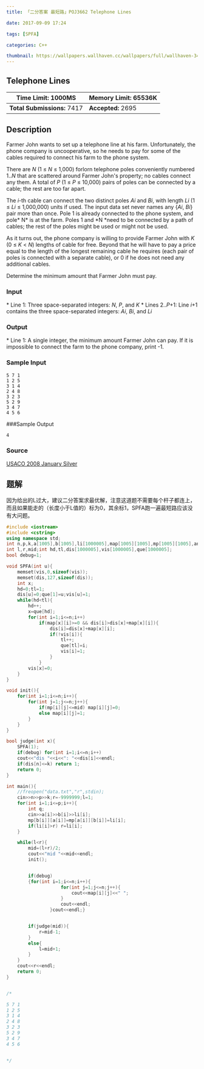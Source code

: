 ```yaml
---
title: 「二分答案 最短路」POJ3662 Telephone Lines

date: 2017-09-09 17:24

tags: [SPFA]

categories: C++

thumbnail: https://wallpapers.wallhaven.cc/wallpapers/full/wallhaven-346646.jpg
---
```


## Telephone Lines

| **Time Limit:** 1000MS      | **Memory Limit:** 65536K |
| --------------------------- | ------------------------ |
| **Total Submissions:** 7417 | **Accepted:** 2695       |

## Description

Farmer John wants to set up a telephone line at his farm. Unfortunately, the phone company is uncooperative, so he needs to pay for some of the cables required to connect his farm to the phone system.

There are *N* (1 ≤ *N* ≤ 1,000) forlorn telephone poles conveniently numbered 1..*N* that are scattered around Farmer John's property; no cables connect any them. A total of *P* (1 ≤ *P* ≤ 10,000) pairs of poles can be connected by a cable; the rest are too far apart.

The *i*-th cable can connect the two distinct poles *Ai* and *Bi*, with length *Li* (1 ≤ *Li* ≤ 1,000,000) units if used. The input data set never names any {*Ai*, *Bi*} pair more than once. Pole 1 is already connected to the phone system, and pole* N* is at the farm. Poles 1 and *N *need to be connected by a path of cables; the rest of the poles might be used or might not be used.

As it turns out, the phone company is willing to provide Farmer John with *K* (0 ≤ *K* < *N*) lengths of cable for free. Beyond that he will have to pay a price equal to the length of the longest remaining cable he requires (each pair of poles is connected with a separate cable), or 0 if he does not need any additional cables.

Determine the minimum amount that Farmer John must pay.

### Input

\* Line 1: Three space-separated integers: *N*, *P*, and *K*
\* Lines 2..*P*+1: Line *i*+1 contains the three space-separated integers: *Ai*, *Bi*, and *Li*

### Output

\* Line 1: A single integer, the minimum amount Farmer John can pay. If it is impossible to connect the farm to the phone company, print -1.

### Sample Input

```
5 7 1
1 2 5
3 1 4
2 4 8
3 2 3
5 2 9
3 4 7
4 5 6
```

###Sample Output

```
4
```

### Source

[USACO 2008 January Silver](http://poj.org/searchproblem?field=source&key=USACO+2008+January+Silver)

## 题解

因为给出的L过大，建议二分答案求最优解，注意这道题不需要每个杆子都连上，而且如果能走的（长度小于L值的）标为0，其余标1，SPFA跑一遍最短路应该没有大问题。

```cpp
#include <iostream>
#include <cstring>
using namespace std;
int n,p,k,a[1005],b[1005],li[1000005],map[1005][1005],mp[1005][1005],ans;
int l,r,mid;int hd,tl,dis[1000005],vis[1000005],que[1000005];
bool debug=1;

void SPFA(int u){
	memset(vis,0,sizeof(vis));
	memset(dis,127,sizeof(dis));
	int x;
	hd=0;tl=1;
	dis[u]=0;que[1]=u;vis[u]=1;
	while(hd<tl){
		hd++;
		x=que[hd];
		for(int i=1;i<=n;i++)
			if(map[x][i]>=0 && dis[i]>dis[x]+map[x][i]){
				dis[i]=dis[x]+map[x][i];
				if(!vis[i]){
					tl++;
					que[tl]=i;
					vis[i]=1;
				}         
			}
		vis[x]=0;
	}
}

void init(){
	for(int i=1;i<=n;i++){
		for(int j=1;j<=n;j++){
			if(mp[i][j]<=mid) map[i][j]=0;
			else map[i][j]=1;
		}
	}
}

bool judge(int x){
	SPFA(1);
	if(debug) for(int i=1;i<=n;i++)
	cout<<"dis "<<i<<": "<<dis[i]<<endl;
	if(dis[n]<=k) return 1;
	return 0;
}

int main(){
	//freopen("data.txt","r",stdin);
	cin>>n>>p>>k;r=-9999999;l=1;
	for(int i=1;i<=p;i++){
		int q;
		cin>>a[i]>>b[i]>>li[i];
		mp[b[i]][a[i]]=mp[a[i]][b[i]]=li[i];
		if(li[i]>r) r=li[i];
	}

	while(l<r){
		mid=(l+r)/2;
		cout<<"mid "<<mid<<endl;
		init();


		if(debug)
		{for(int i=1;i<=n;i++){
					for(int j=1;j<=n;j++){
						cout<<map[i][j]<<" ";
					}
					cout<<endl;
				}cout<<endl;}


		if(judge(mid)){
			r=mid-1;
		}
		else{
			l=mid+1;
		}
	}
	cout<<r<<endl;
	return 0;
}


/*

5 7 1
1 2 5
3 1 4
2 4 8
3 2 3
5 2 9
3 4 7
4 5 6


*/

```

